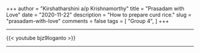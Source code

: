 +++
author = "Kirshatharshini a/p Krishnamorthy"
title = "Prasadam with Love"
date = "2020-11-22"
description = "How to prepare curd rice."
slug = "prasadam-with-love"
comments = false
tags = [
    "Group 4",
]
+++

---

{{< youtube bjz9Ioganto >}}

---